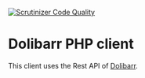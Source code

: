 [![Scrutinizer Code Quality](https://scrutinizer-ci.com/g/laudeco/dolibarr-api-client/badges/quality-score.png?b=master)](https://scrutinizer-ci.com/g/laudeco/dolibarr-api-client/?branch=master)

# Dolibarr PHP client

This client uses the Rest API of [Dolibarr](https://www.dolibarr.org/). 



